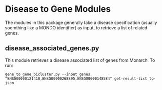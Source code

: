 # Disease to Gene Modules

The modules in this package generally take a disease specification (usually soemthing like a MONDO identifier) 
as input, to retrieve a list of related genes.

## disease_associated_genes.py

This module retrieves a disease associated list of genes from Monarch. To run:

``` 
gene_to_gene_bicluster.py --input_genes "ENSG00000121410,ENSG00000268895,ENSG00000148584" get-result-list to-json       
```

